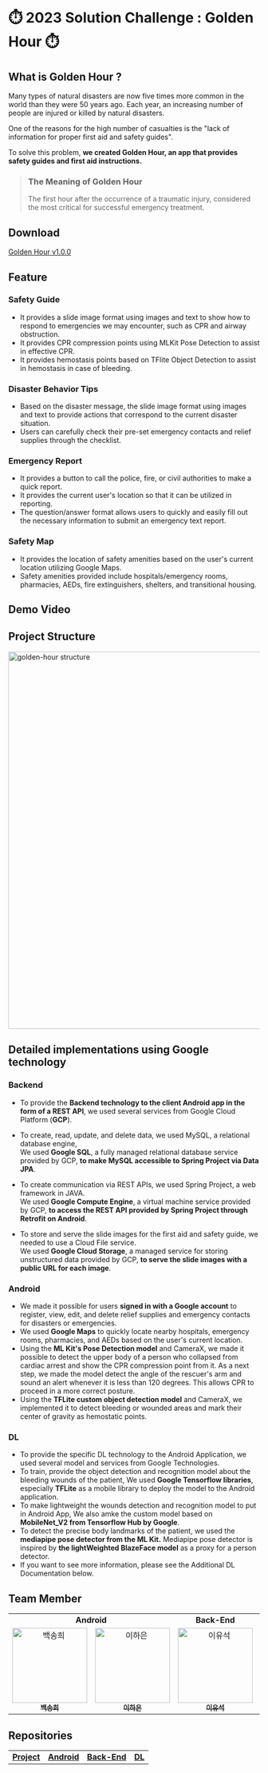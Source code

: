 # ⏱️️ 2023 Solution Challenge : Golden Hour ⏱️

## What is Golden Hour ?
Many types of natural disasters are now five times more common in the world than they were 50 years ago. Each year, an increasing number of people are injured or killed by natural disasters.

One of the reasons for the high number of casualties is the "lack of information for proper first aid and safety guides".

To solve this problem, **we created Golden Hour, an app that provides safety guides and first aid instructions.**
> ### The Meaning of Golden Hour
> The first hour after the occurrence of a traumatic injury, considered the most critical for successful emergency treatment.

## Download
[Golden Hour v1.0.0](https://github.com/gdsc-seoultech/GoldenHour_Android/releases/tag/v1.0.0)

## Feature
### Safety Guide
- It provides a slide image format using images and text to show how to respond to emergencies we may encounter, such as CPR and airway obstruction. 
- It provides CPR compression points using MLKit Pose Detection to assist in effective CPR.
- It provides hemostasis points based on TFlite Object Detection to assist in hemostasis in case of bleeding.

### Disaster Behavior Tips
- Based on the disaster message, the slide image format using images and text to provide actions that correspond to the current disaster situation.
- Users can carefully check their pre-set emergency contacts and relief supplies through the checklist.

### Emergency Report
- It provides a button to call the police, fire, or civil authorities to make a quick report.
- It provides the current user's location so that it can be utilized in reporting.
- The question/answer format allows users to quickly and easily fill out the necessary information to submit an emergency text report.

### Safety Map
- It provides the location of safety amenities based on the user's current location utilizing Google Maps. 
- Safety amenities provided include hospitals/emergency rooms, pharmacies, AEDs, fire extinguishers, shelters, and transitional housing.

## Demo Video

## Project Structure
<img width="755" alt="golden-hour structure" src="https://user-images.githubusercontent.com/64399505/228250494-3c6ecca2-e35f-4a83-99c9-5ad0ba452dc3.png">

## Detailed implementations using Google technology
### Backend
- To provide the **Backend technology to the client Android app in the form of a REST API**, we used several services from Google Cloud Platform (**GCP**).

- To create, read, update, and delete data, we used MySQL, a relational database engine,
<br/>We used **Google SQL**, a fully managed relational database service provided by GCP, **to make MySQL accessible to Spring Project via Data JPA**.

- To create communication via REST APIs, we used Spring Project, a web framework in JAVA. 
<br/>We used **Google Compute Engine**, a virtual machine service provided by GCP, **to access the REST API provided by Spring Project through Retrofit on Android**.

- To store and serve the slide images for the first aid and safety guide, we needed to use a Cloud File service. 
<br/>We used **Google Cloud Storage**, a managed service for storing unstructured data provided by GCP, **to serve the slide images with a public URL for each image**.

### Android

- We made it possible for users **signed in with a Google account** to register, view, edit, and delete relief supplies and emergency contacts for disasters or emergencies.
- We used **Google Maps** to quickly locate nearby hospitals, emergency rooms, pharmacies, and AEDs based on the user's current location.
- Using the **ML Kit's Pose Detection model** and CameraX, we made it possible to detect the upper body of a person who collapsed from cardiac arrest and show the CPR compression point from it. As a next step, we made the model detect the angle of the rescuer's arm and sound an alert whenever it is less than 120 degrees. This allows CPR to proceed in a more correct posture.
- Using the **TFLite custom object detection model** and CameraX, we implemented it to detect bleeding or wounded areas and mark their center of gravity as hemostatic points.

### DL
- To provide the specific DL technology to the Android Application, we used several model and services from Google Technologies.
- To train, provide the object detection and recognition model about the bleeding wounds of the patient, We used **Google Tensorflow libraries**, especially **TFLite** as a mobile library to deploy the model to the Android application.
- To make lightweight the wounds detection and recognition model to put in Android App, We also amke the custom model based on **MobileNet_V2 from Tensorflow Hub by Google**.
- To detect the precise body landmarks of the patient, we used the **mediapipe pose detector from the ML Kit.** Mediapipe pose detector is inspired by **the lightWeighted BlazeFace model** as a proxy for a person detector.
- If you want to see more information, please see the Additional DL Documentation below.

## Team Member
<table algin="center" overflow-y="hidden">
   <tr>
      <td colspan="2" align="center"><strong>Android</strong></td>
      <td colspan="1" align="center"><strong>Back-End</strong></td>
      <td colspan="1" align="center"><strong>DL</strong></td>
   </tr>
  <tr>
     <td align="center">
        <a href="https://github.com/100SongH"><img src="https://avatars.githubusercontent.com/u/88391162?v=4" width="150px" alt="백송희"/><br /><sub><b>백송희</b></sub></a>
     </td>
    <td align="center">
    <a href="https://github.com/leeeha"><img src="https://avatars.githubusercontent.com/u/68090939?v=4" width="150px;" alt="이하은"/><br /><sub><b>이하은</b></sub></a><br />
    </td>
     <td align="center">
        <a href="https://github.com/yuseogi0218"><img src="https://avatars.githubusercontent.com/u/64399505?v=4" width="150px" alt="이유석"/><br /><sub><b>이유석</b></sub></a>
     </td>
     <td align="center">
        <a href="https://github.com/jwyeeh-dev"><img src="https://avatars.githubusercontent.com/u/99489807?v=4" width="150px" alt="황재영"/><br /><sub><b>황재영</b></sub></a>
  <tr>
</table> 

## Repositories
<table algin="center">
   <tr>
      <td align="center"><a href="https://github.com/orgs/gdsc-seoultech/projects/3"><strong>Project</strong></a></td>
      <td align="center"><a href="https://github.com/gdsc-seoultech/GoldenHour_Android"><strong>Android</strong></a></td>
      <td align="center"><a href="https://github.com/gdsc-seoultech/GoldenHour_Backend"><strong>Back-End</strong></a></td>
      <td align="center"><a href="https://github.com/jwyeeh-dev/GoldenHour_DL"><strong>DL</strong></a></td>
   </tr>
</table> 
